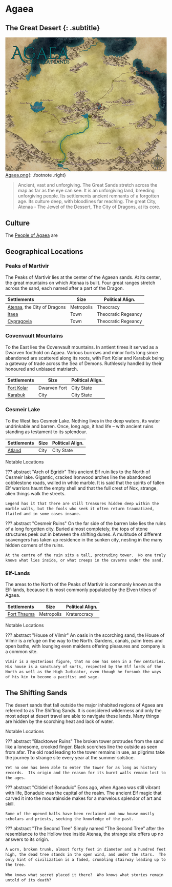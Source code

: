 # Agaea
## The Great Desert {: .subtitle}

![Map of Agaea](../../assets/images/maps/Agaea_web.png "Map of Agaea")
[Agaea.png](../../assets/images/maps/Agaea.png){: .footnote .right}

> Ancient, vast and unforgiving.  The Great Sands stretch across the map as far as the eye can see.  It is an unforgiving land, breeding unforgiving people.  Its settlements ancient remnants of a forgotten age.  Its culture deep, with bloodlines far reaching.  The great City, Atenaa - The Jewel of the Dessert, The City of Dragons, at its core.

## Culture
The [People of Agaea](/people/by_region/people_of_agaea) are

## Geographical Locations
### Peaks of Martivir
The Peaks of Martivir lies at the center of the Agaean sands.  At its center, the great mountains on which Atenaa is built.  Four great ranges stretch across the sand, each named after a part of the Dragon.

|Settlements|Size|Political Align.|
|:--|---|---|
|[Atenaa](/geography/settlements/agaea/atenaa), the City of Dragons|Metropolis|Theocracy|
|[Itaea](/geography/settlements/agaea/itaea)|Town|Theocratic Regeancy|
|[Cypragovia](/geography/settlements/agaea/cypragovia)|Town|Theocratic Regeancy|

### Covenvault Mountains
To the East lies the Covenvault mountains.  In antient times it served as a Dwarven foothold on Agaea.  Various burrows and minor forts long since abandoned are scattered along its roots, with Fort Kolar and Karabuk being a gateway of trade across the Sea of Demons.  Ruthlessly handled by their honoured and unbiased matriarch.

|Settlements|Size|Political Align.|
|:--|---|---|
|[Fort Kolar](/geography/settlements/agaea/fort_kolar)|Dwarven Fort|City State|
|[Karabuk](/geography/settlements/agaea/karabuk)|City|City State|

### Cesmeir Lake
To the West lies Cesmeir Lake.  Nothing lives in the deep waters, its water undrinkable and barren.  Once, long ago, it had life – with ancient ruins standing as testament to its splendour.

|Settlements|Size|Political Align.|
|:--|---|---|
|[Atland](/geography/settlements/agaea/atland)|City|City State|

Notable Locations

??? abstract "Arch of Egridir"
    This ancient Elf ruin lies to the North of Cesmeir lake.  Gigantic, cracked Ironwood arches line the abandoned cobblestone roads, walled in white marble.  It is said that the spirits of fallen Elf warriors haunt the empty shell and that the full crest of Nox, strange, alien things walk the streets.

    Legend has it that there are still treasures hidden deep within the marble walls, but the fools who seek it often return traumatized, flailed and in some cases insane.

??? abstract "Cesmeir Ruins"
    On the far side of the barren lake lies the ruins of a long forgotten city.  Buried almost completely, the tops of stone structures peek out in between the shifting dunes.  A multitude of different scavengers has taken up residence in the sunken city, nesting in the many hidden corners of the ruins.

    At the centre of the ruin sits a tall, protruding tower.  No one truly knows what lies inside, or what creeps in the caverns under the sand.

### Elf-Lands
The areas to the North of the Peaks of Martivir is commonly known as the Elf-lands, because it is most commonly populated by the Elven tribes of Agaea.

|Settlements|Size|Political Align.|
|:--|---|---|
|[Port Thauma](/geography/settlements/agaea/port_thauma)|Metropolis|Kraterocracy|

Notable Locations

??? abstract "House of Vilmir"
    An oasis in the scorching sand, the House of Vilmir is a refuge on the way to the North.  Gardens, canals, palm trees and open baths, with lounging even maidens offering pleasures and company is a common site.

    Vimir is a mysterious figure, that no one has seen in a few centuries.  His house is a sanctuary of sorts, respected by the Elf lords of the North as well as the High Judicator, even though he forsook the ways of his kin to become a pacifist and sage.

## The Shifting Sands
The desert sands that fall outside the major inhabited regions of Agaea are referred to as The Shifting Sands. It is considered wilderness and only the most adept at desert travel are able to navigate these lands. Many things are hidden by the scorching heat and lack of water.

Notable Locations

??? abstract "Blacktower Ruins"
    The broken tower protrudes from the sand like a lonesome, crooked finger.  Black scorches line the outside as seen from afar.  The old road leading to the tower remains in use, as pilgrims take the journey to strange site every year at the summer solstice.

    Yet no one has been able to enter the tower for as long as history records.  Its origin and the reason for its burnt walls remain lost to the ages.

??? abstract "Citidel of Bonaduic"
    Eons ago, when Agaea was still vibrant with life, Bonaduic was the capital of the realm.  The ancient Elf magic that carved it into the mountainside makes for a marvelous splendor of art and skill.

    Some of the opened halls have been reclaimed and now house mostly scholars and priests, seeking the knowledge of the past.

??? abstract "The Second Tree"
    Simply named “The Second Tree” after the resemblance to the Hollow tree inside Atenaa, the strange site offers up no answers to its origin.

    A worn, broken trunk, almost forty feet in diameter and a hundred feet high, the dead tree stands in the open wind, and under the stars.  The only hint of civilization is a faded, crumbling stairway leading up to the tree.

    Who knows what secret placed it there?  Who knows what stories remain untold of its death?
